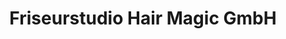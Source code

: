 ---
title: "Friseurstudio Hair Magic GmbH"
url: /meckenheim/friseurstudio-hair-magic-gmbh/
shop: Friseur
---